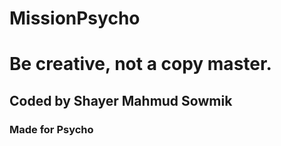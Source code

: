 # MissionPsycho
# Be creative, not a copy master.
## Coded by Shayer Mahmud Sowmik
### Made for Psycho
